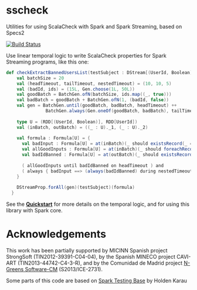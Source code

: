 # sscheck
Utilities for using ScalaCheck with Spark and Spark Streaming, based on Specs2

[![Build Status](https://travis-ci.org/juanrh/sscheck.svg?branch=master)](https://travis-ci.org/juanrh/sscheck)

Use linear temporal logic to write ScalaCheck properties for Spark Streaming programs, like this one:
```scala
def checkExtractBannedUsersList(testSubject : DStream[(UserId, Boolean)] => DStream[UserId]) = {
    val batchSize = 20 
    val (headTimeout, tailTimeout, nestedTimeout) = (10, 10, 5) 
    val (badId, ids) = (15L, Gen.choose(1L, 50L))   
    val goodBatch = BatchGen.ofN(batchSize, ids.map((_, true)))
    val badBatch = goodBatch + BatchGen.ofN(1, (badId, false))
    val gen = BatchGen.until(goodBatch, badBatch, headTimeout) ++ 
               BatchGen.always(Gen.oneOf(goodBatch, badBatch), tailTimeout)
    
    type U = (RDD[(UserId, Boolean)], RDD[UserId])
    val (inBatch, outBatch) = ((_ : U)._1, (_ : U)._2)
    
    val formula : Formula[U] = {
      val badInput : Formula[U] = at(inBatch)(_ should existsRecord(_ == (badId, false)))
      val allGoodInputs : Formula[U] = at(inBatch)(_ should foreachRecord(_._2 == true))
      val badIdBanned : Formula[U] = at(outBatch)(_ should existsRecord(_ == badId))
      
      ( allGoodInputs until badIdBanned on headTimeout ) and
      ( always { badInput ==> (always(badIdBanned) during nestedTimeout) } during tailTimeout )  
    }  
    
    DStreamProp.forAll(gen)(testSubject)(formula)
  }
```

See the [**Quickstart**](https://github.com/juanrh/sscheck/wiki/Quickstart) for more details on the temporal logic, and for using this library with Spark core. 

# Acknowledgements
This work has been partially supported by MICINN Spanish project StrongSoft (TIN2012-39391-C04-04), by the
Spanish MINECO project CAVI-ART (TIN2013-44742-C4-3-R), and by the Comunidad de Madrid project [N-Greens Software-CM](http://n-greens-cm.org/) (S2013/ICE-2731).

Some parts of this code are based on [Spark Testing Base](https://github.com/holdenk/spark-testing-base) by Holden Karau
